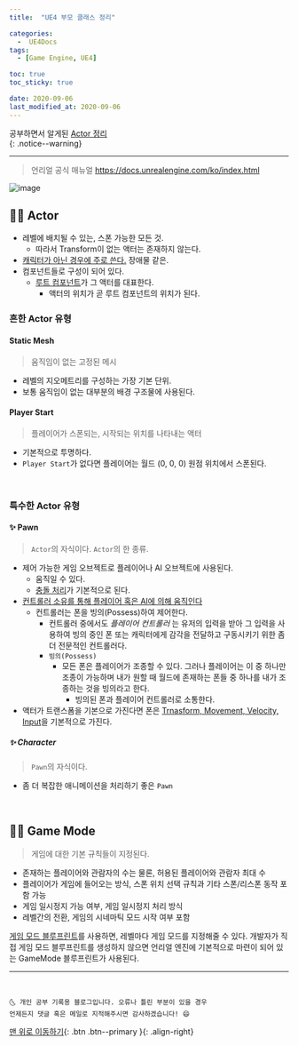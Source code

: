 ```yaml
---
title:  "UE4 부모 클래스 정리" 

categories:
  -  UE4Docs
tags:
  - [Game Engine, UE4]

toc: true
toc_sticky: true

date: 2020-09-06
last_modified_at: 2020-09-06
---
```


공부하면서 알게된 <u>Actor 정리</u>  
{: .notice--warning}

***

> 언리얼 공식 매뉴얼 <https://docs.unrealengine.com/ko/index.html>

![image](https://user-images.githubusercontent.com/42318591/93946289-d54ed080-fd73-11ea-9f8e-2651066093ae.png)

## 👩‍🦰 Actor

- 레벨에 배치될 수 있는, 스폰 가능한 모든 것.
  - 따라서 Transform이 없는 액터는 존재하지 않는다.
- <u>캐릭터가 아닌 경우에 주로 쓴다.</u> 장애물 같은.
- 컴포넌트들로 구성이 되어 있다.
  - <u>루트 컴포넌트</u>가 그 액터를 대표한다.
    - 액터의 위치가 곧 루트 컴포넌트의 위치가 된다.

### 흔한 Actor 유형

#### Static Mesh

> 움직임이 없는 고정된 메시

- 레벨의 지오메트리를 구성하는 가장 기본 단위.
- 보통 움직임이 없는 대부분의 배경 구조물에 사용된다. 

#### Player Start

> 플레이어가 스폰되는, 시작되는 위치를 나타내는 액터

- 기본적으로 투명하다.
- `Player Start`가 없다면 플레이어는 월드 (0, 0, 0) 원점 위치에서 스폰된다.

<br>

### 특수한 Actor 유형

#### ✨ Pawn

> `Actor`의 자식이다. `Actor`의 한 종류. 

- 제어 가능한 게임 오브젝트로 플레이어나 AI 오브젝트에 사용된다.
  - 움직일 수 있다.
  - <u>충돌 처리</u>가 기본적으로 된다.
- <u>컨트롤러 소유를 통해 플레이어 혹은 AI에 의해 움직인다</u>
  - 컨트롤러는 폰을 빙의(Possess)하여 제어한다.
    - 컨트롤러 중에서도 *플레이어 컨트롤러* 는 유저의 입력을 받아 그 입력을 사용하여 빙의 중인 폰 또는 캐릭터에게 감각을 전달하고  구동시키기 위한 좀 더 전문적인 컨트롤러다.
    - `빙의(Possess)`
      - 모든 폰은 플레이어가 조종할 수 있다. 그러나 플레이어는 이 중 하나만 조종이 가능하며 내가 원할 때 월드에 존재하는 폰들 중 하나를 내가 조종하는 것을 빙의라고 한다.
        - 빙의된 폰과 플레이어 컨트롤러로 소통한다.
- 액터가 트랜스폼을 기본으로 가진다면 폰은 <u>Trnasform, Movement, Velocity, Input</u>을 기본적으로 가진다.

##### ✨ Character

> `Pawn`의 자식이다.

- 좀 더 복잡한 애니메이션을 처리하기 좋은 `Pawn`

<br>

## 👩‍🦰 Game Mode

> 게임에 대한 기본 규칙들이 지정된다.

- 존재하는 플레이어와 관람자의 수는 물론, 허용된 플레이어와 관람자 최대 수
- 플레이어가 게임에 들어오는 방식, 스폰 위치 선택 규칙과 기타 스폰/리스폰 동작 포함 가능
- 게임 일시정지 가능 여부, 게임 일시정지 처리 방식
- 레벨간의 전환, 게임의 시네마틱 모드 시작 여부 포함

<u>게임 모드 블루프린트</u>를 사용하면, 레벨마다 게임 모드를 지정해줄 수 있다. 개발자가 직접 게임 모드 블루프린트를 생성하지 않으면 언리얼 엔진에 기본적으로 마련이 되어 있는 GameMode 블루프린트가 사용된다.

***
<br>

    🌜 개인 공부 기록용 블로그입니다. 오류나 틀린 부분이 있을 경우 
    언제든지 댓글 혹은 메일로 지적해주시면 감사하겠습니다! 😄

[맨 위로 이동하기](#){: .btn .btn--primary }{: .align-right}
